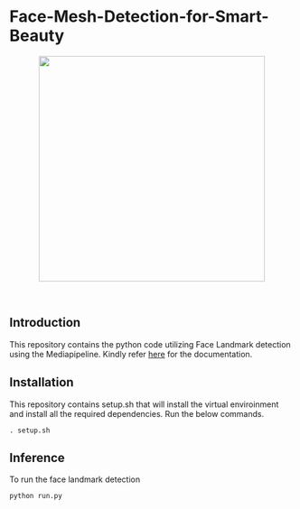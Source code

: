 # Face-Mesh-Detection-for-Smart-Beauty

<div align="center">
<p>
<img src=".gif" width="400" height="400"/>
</p>
<br>
</div>

## Introduction

This repository contains the python code utilizing Face Landmark detection using the Mediapipeline. Kindly refer [here](https://developers.google.com/mediapipe/solutions/vision/face_landmarker/python) for the documentation.

## Installation

This repository contains setup.sh that will install the virtual enviroinment and install all the required dependencies.
Run the below commands.
```
. setup.sh
```

## Inference

To run the face landmark detection

```
python run.py
```
